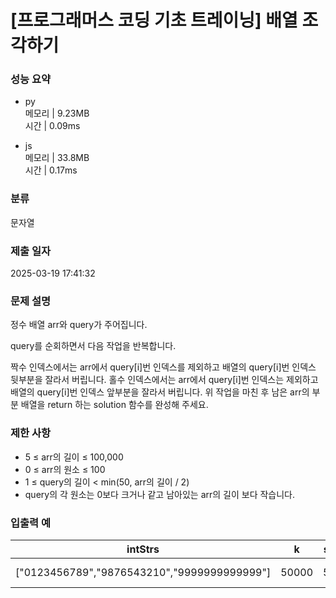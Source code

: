 # [프로그래머스 코딩 기초 트레이닝] 배열 조각하기

### 성능 요약

- py  
  메모리 | 9.23MB  
  시간 | 0.09ms

- js  
  메모리 | 33.8MB  
  시간 | 0.17ms

### 분류

문자열

### 제출 일자

2025-03-19 17:41:32

### 문제 설명

정수 배열 arr와 query가 주어집니다.

query를 순회하면서 다음 작업을 반복합니다.

짝수 인덱스에서는 arr에서 query[i]번 인덱스를 제외하고 배열의 query[i]번 인덱스 뒷부분을 잘라서 버립니다.
홀수 인덱스에서는 arr에서 query[i]번 인덱스는 제외하고 배열의 query[i]번 인덱스 앞부분을 잘라서 버립니다.
위 작업을 마친 후 남은 arr의 부분 배열을 return 하는 solution 함수를 완성해 주세요.

### 제한 사항

- 5 ≤ arr의 길이 ≤ 100,000
- 0 ≤ arr의 원소 ≤ 100
- 1 ≤ query의 길이 < min(50, arr의 길이 / 2)
- query의 각 원소는 0보다 크거나 같고 남아있는 arr의 길이 보다 작습니다.

### 입출력 예

| intStrs                                     | k     | s   | l   | result         |
| ------------------------------------------- | ----- | --- | --- | -------------- |
| ["0123456789","9876543210","9999999999999"] | 50000 | 5   | 5   | [56789, 99999] |
